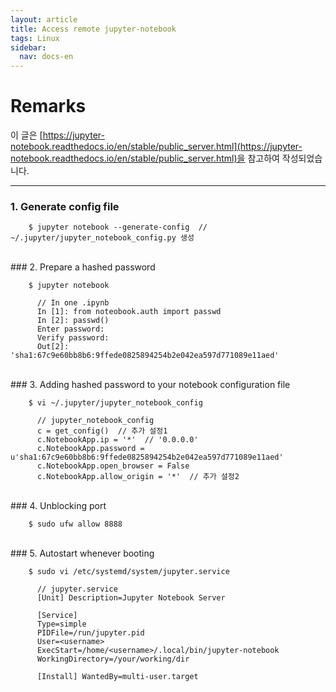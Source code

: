 ```yaml
---
layout: article
title: Access remote jupyter-notebook
tags: Linux
sidebar:
  nav: docs-en
---
```


# Remarks
이 글은 [https://jupyter-notebook.readthedocs.io/en/stable/public_server.html](https://jupyter-notebook.readthedocs.io/en/stable/public_server.html)을 참고하여 작성되었습니다.

<!--more-->

---

### 1. Generate config file

        $ jupyter notebook --generate-config  // ~/.jupyter/jupyter_notebook_config.py 생성

<br>
### 2. Prepare a hashed password

        $ jupyter notebook

          // In one .ipynb
          In [1]: from noteobook.auth import passwd
          In [2]: passwd()
          Enter password:
          Verify password:
          Out[2]: 'sha1:67c9e60bb8b6:9ffede0825894254b2e042ea597d771089e11aed'

<br>
### 3. Adding hashed password to your notebook configuration file

        $ vi ~/.jupyter/jupyter_notebook_config

          // jupyter_notebook_config
          c = get_config()  // 추가 설정1
          c.NotebookApp.ip = '*'  // '0.0.0.0'
          c.NotebookApp.password = u'sha1:67c9e60bb8b6:9ffede0825894254b2e042ea597d771089e11aed'
          c.NotebookApp.open_browser = False
          c.NotebookApp.allow_origin = '*'  // 추가 설정2

<br>
### 4. Unblocking port

        $ sudo ufw allow 8888

<br>
### 5. Autostart whenever booting

        $ sudo vi /etc/systemd/system/jupyter.service

          // jupyter.service
          [Unit] Description=Jupyter Notebook Server

          [Service]
          Type=simple
          PIDFile=/run/jupyter.pid
          User=<username>
          ExecStart=/home/<username>/.local/bin/jupyter-notebook
          WorkingDirectory=/your/working/dir

          [Install] WantedBy=multi-user.target
